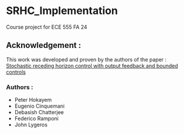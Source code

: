 # SRHC_Implementation
Course project for ECE 555 FA 24

## Acknowledgement :
This work was developed and proven by the authors of the paper : 
[Stochastic receding horizon control with output feedback and bounded controls](https://www.sciencedirect.com/science/article/abs/pii/S0005109811004882)
### Authors : 
* Peter Hokayem
* Eugenio Cinquemani
* Debasish Chatterjee
* Federico Ramponi
* John Lygeros
